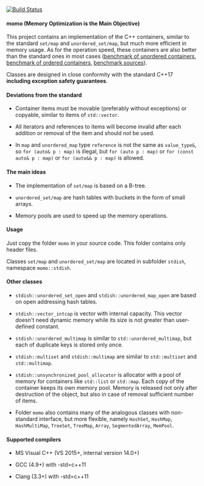 [![Build Status](https://travis-ci.org/morzhovets/momo.svg?branch=master)](https://travis-ci.org/morzhovets/momo)

#### momo (Memory Optimization is the Main Objective)

This project contains an implementation of the C++ containers, similar to the standard `set/map`
and `unordered_set/map`, but much more efficient in memory usage.
As for the operation speed, these containers are also better than the standard ones in most cases 
([benchmark of unordered containers](https://morzhovets.github.io/hash_gcc_ubuntu16), [benchmark of ordered containers](https://morzhovets.github.io/tree_gcc_ubuntu16), [benchmark sources](https://github.com/morzhovets/hash-table-shootout)).

Classes are designed in close conformity with the standard C++17 **including exception safety guarantees**.

#### Deviations from the standard

- Container items must be movable (preferably without exceptions) or copyable, similar to items of `std::vector`.

- All iterators and references to items will become invalid after each addition or removal of the item and should not be used.

- In `map` and `unordered_map` type `reference` is not the same as `value_type&`, so `for (auto& p : map)`
is illegal, but `for (auto p : map)` or `for (const auto& p : map)` or `for (auto&& p : map)` is allowed.

#### The main ideas

- The implementation of `set/map` is based on a B-tree.

- `unordered_set/map` are hash tables with buckets in the form of small arrays.

- Memory pools are used to speed up the memory operations.

#### Usage

Just copy the folder `momo` in your source code. This folder contains only header files.

Classes `set/map` and `unordered_set/map` are located in subfolder `stdish`, namespace `momo::stdish`.

#### Other classes

- `stdish::unordered_set_open` and `stdish::unordered_map_open` are based on open addressing hash tables.

- `stdish::vector_intcap` is vector with internal capacity. This vector doesn't need dynamic memory while its size is not greater than user-defined constant.

- `stdish::unordered_multimap` is similar to `std::unordered_multimap`, but each of duplicate keys is stored only once.

- `stdish::multiset` and `stdish::multimap` are similar to `std::multiset` and `std::multimap`.

- `stdish::unsynchronized_pool_allocator` is allocator with a pool of memory for containers like `std::list` or `std::map`. Each copy of the container keeps its own memory pool. Memory is released not only after destruction of the object, but also in case of removal sufficient number of items.

- Folder `momo` also contains many of the analogous classes with non-standard interface, but more flexible, namely `HashSet`, `HashMap`, `HashMultiMap`, `TreeSet`, `TreeMap`, `Array`, `SegmentedArray`, `MemPool`.

#### Supported compilers

- MS Visual C++ (VS 2015+, internal version 14.0+)

- GCC (4.9+) with -std=c++11

- Clang (3.3+) with -std=c++11
